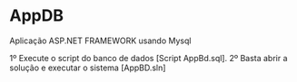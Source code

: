 # AppDB 

Aplicação ASP.NET FRAMEWORK usando Mysql

1º Execute o script do banco de dados [Script AppBd.sql]. 
2º Basta abrir a solução e executar o sistema [AppBD.sln]
